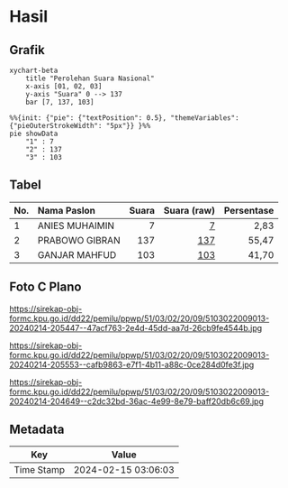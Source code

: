 # Hasil

## Grafik

```mermaid
xychart-beta
    title "Perolehan Suara Nasional"
    x-axis [01, 02, 03]
    y-axis "Suara" 0 --> 137
    bar [7, 137, 103]
```

```mermaid
%%{init: {"pie": {"textPosition": 0.5}, "themeVariables": {"pieOuterStrokeWidth": "5px"}} }%%
pie showData
    "1" : 7
    "2" : 137
    "3" : 103
```

## Tabel

| No. | Nama Paslon    | Suara | Suara (raw) | Persentase |
|:--- |:-------------- | -----:| -----------:| ----------:|
| 1   | ANIES MUHAIMIN | 7     | [7][p-1]    | 2,83       |
| 2   | PRABOWO GIBRAN | 137   | [137][p-2]  | 55,47      |
| 3   | GANJAR MAHFUD  | 103   | [103][p-3]  | 41,70      |


[p-1]: https://github.com/gigit-pemilu/pemilu-2024/blob/main/pilpres/hitung-suara/sub/51-bali/sub/03-badung/sub/02-mengwi/sub/2009-mengwi/sub/013-tps/sub/paslon-1.txt
[p-2]: https://github.com/gigit-pemilu/pemilu-2024/blob/main/pilpres/hitung-suara/sub/51-bali/sub/03-badung/sub/02-mengwi/sub/2009-mengwi/sub/013-tps/sub/paslon-2.txt
[p-3]: https://github.com/gigit-pemilu/pemilu-2024/blob/main/pilpres/hitung-suara/sub/51-bali/sub/03-badung/sub/02-mengwi/sub/2009-mengwi/sub/013-tps/sub/paslon-3.txt

## Foto C Plano

https://sirekap-obj-formc.kpu.go.id/dd22/pemilu/ppwp/51/03/02/20/09/5103022009013-20240214-205447--47acf763-2e4d-45dd-aa7d-26cb9fe4544b.jpg

https://sirekap-obj-formc.kpu.go.id/dd22/pemilu/ppwp/51/03/02/20/09/5103022009013-20240214-205553--cafb9863-e7f1-4b11-a88c-0ce284d0fe3f.jpg

https://sirekap-obj-formc.kpu.go.id/dd22/pemilu/ppwp/51/03/02/20/09/5103022009013-20240214-204649--c2dc32bd-36ac-4e99-8e79-baff20db6c69.jpg


## Metadata

| Key        | Value               |
| ---------- | ------------------- |
| Time Stamp | 2024-02-15 03:06:03 |



